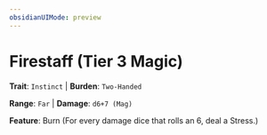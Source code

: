 ```yaml
---
obsidianUIMode: preview
---
```

# Firestaff (Tier 3 Magic)

**Trait**: `Instinct` | **Burden**: `Two-Handed`

**Range**: `Far` | **Damage**: `d6+7 (Mag)`

**Feature**: Burn (For every damage dice that rolls an 6, deal a Stress.)